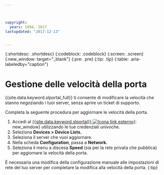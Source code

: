 ```yaml
---



copyright:
  years: 1994, 2017
lastupdated: "2017-12-13"


---
```


{:shortdesc: .shortdesc}
{:codeblock: .codeblock}
{:screen: .screen}
{:new_window: target="_blank"}
{:pre: .pre}
{:tip: .tip}
{:table: .aria-labeledby="caption"}

# Gestione delle velocità della porta 

{{site.data.keyword.slportal_full}} ti consente di modificare la velocità che stanno negoziando i tuoi server, senza aprire un ticket di supporto.

Completa la seguente procedura per aggiornare le velocità della porta. 

1. Accedi al [{{site.data.keyword.slportal}} ![Icona link esterno](../icons/launch-glyph.svg "Icona link esterno")](https://control.softlayer.com/){: new_window} utilizzando le tue credenziali univoche.
2. Seleziona **Devices > Device Lists.**
3. Seleziona il server che vuoi aggiornare.
4. Nella scheda **Configuration**, passa a **Network.**
5. Seleziona il menu a discesa **Speed** (sia per la rete privata che pubblica) per aggiornare la velocità della porta.

È necessaria una modifica della configurazione manuale alle impostazioni di rete del tuo server per completare la modifica alla velocità della porta.
{:tip}
